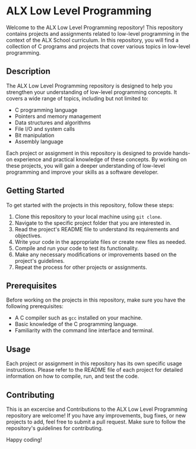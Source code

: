 # ALX Low Level Programming

Welcome to the ALX Low Level Programming repository! This repository contains projects and assignments related to low-level programming in the context of the ALX School curriculum. In this repository, you will find a collection of C programs and projects that cover various topics in low-level programming.

## Description

The ALX Low Level Programming repository is designed to help you strengthen your understanding of low-level programming concepts. It covers a wide range of topics, including but not limited to:

- C programming language
- Pointers and memory management
- Data structures and algorithms
- File I/O and system calls
- Bit manipulation
- Assembly language

Each project or assignment in this repository is designed to provide hands-on experience and practical knowledge of these concepts. By working on these projects, you will gain a deeper understanding of low-level programming and improve your skills as a software developer.

## Getting Started

To get started with the projects in this repository, follow these steps:

1. Clone this repository to your local machine using `git clone`.
2. Navigate to the specific project folder that you are interested in.
3. Read the project's README file to understand its requirements and objectives.
4. Write your code in the appropriate files or create new files as needed.
5. Compile and run your code to test its functionality.
6. Make any necessary modifications or improvements based on the project's guidelines.
7. Repeat the process for other projects or assignments.

## Prerequisites

Before working on the projects in this repository, make sure you have the following prerequisites:

- A C compiler such as `gcc` installed on your machine.
- Basic knowledge of the C programming language.
- Familiarity with the command line interface and terminal.

## Usage

Each project or assignment in this repository has its own specific usage instructions. Please refer to the README file of each project for detailed information on how to compile, run, and test the code.

## Contributing

This is an excercise and Contributions to the ALX Low Level Programming repository are welcome! If you have any improvements, bug fixes, or new projects to add, feel free to submit a pull request. Make sure to follow the repository's guidelines for contributing.

Happy coding!
